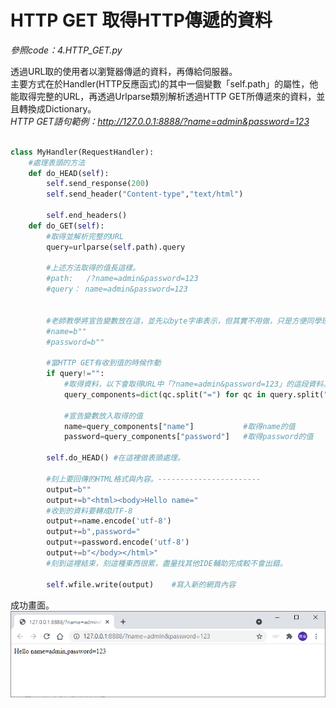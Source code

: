 # HTTP GET 取得HTTP傳遞的資料
_參照code：4.HTTP_GET.py_

透過URL取的使用者以瀏覽器傳遞的資料，再傳給伺服器。<br/>
主要方式在於Handler(HTTP反應函式)的其中一個變數「self.path」的屬性，他能取得完整的URL，再透過Urlparse類別解析透過HTTP GET所傳遞來的資料，並且轉換成Dictionary。<br/>
_HTTP GET語句範例：http://127.0.0.1:8888/?name=admin&password=123_

```python

class MyHandler(RequestHandler):
    #處理表頭的方法
    def do_HEAD(self):
        self.send_response(200)
        self.send_header("Content-type","text/html")

        self.end_headers()
    def do_GET(self):
        #取得並解析完整的URL
        query=urlparse(self.path).query

        #上述方法取得的值長這樣。
        #path:   /?name=admin&password=123
        #query： name=admin&password=123


        #老師教學將宣告變數放在這，並先以byte字串表示，但其實不用做，只是方便同學理解。
        #name=b""
        #password=b""

        #當HTTP GET有收到值的時候作動
        if query!="":
            #取得資料，以下會取得URL中「?name=admin&password=123」的這段資料。   #翻譯：components=成分、零件
            query_components=dict(qc.split("=") for qc in query.split("&"))

            #宣告變數放入取得的值
            name=query_components["name"]           #取得name的值
            password=query_components["password"]   #取得password的值

        self.do_HEAD() #在這裡做表頭處理。

        #刻上要回傳的HTML格式與內容。-----------------------
        output=b""
        output+=b"<html><body>Hello name="
        #收到的資料要轉成UTF-8
        output+=name.encode('utf-8')
        output+=b",password="
        output+=password.encode('utf-8')
        output+=b"</body></html>"
        #刻到這裡結束，刻這種東西很累，盡量找其他IDE輔助完成較不會出錯。

        self.wfile.write(output)    #寫入新的網頁內容

```

成功畫面。
![](./IMG/HTTPTest4.png)